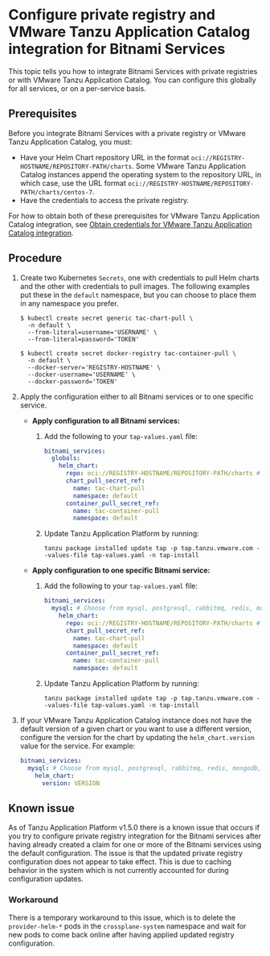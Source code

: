 # Configure private registry and VMware Tanzu Application Catalog integration for Bitnami Services

This topic tells you how to integrate Bitnami Services with private registries
or with VMware Tanzu Application Catalog.
You can configure this globally for all services, or on a per-service basis.

## <a id="prereqs"></a>Prerequisites

Before you integrate Bitnami Services with a private registry or VMware Tanzu Application Catalog, you must:

- Have your Helm Chart repository URL in the format `oci://REGISTRY-HOSTNAME/REPOSITORY-PATH/charts`.
  Some VMware Tanzu Application Catalog instances append the operating system to the repository URL,
  in which case, use the URL format `oci://REGISTRY-HOSTNAME/REPOSITORY-PATH/charts/centos-7`.
- Have the credentials to access the private registry.

For how to obtain both of these prerequisites for VMware Tanzu Application Catalog integration, see
[Obtain credentials for VMware Tanzu Application Catalog integration](./obtain-credentials-for-vac-integration.hbs.md).

## <a id="procedure"></a>Procedure

1. Create two Kubernetes `Secrets`, one with credentials to pull Helm charts and the other with
   credentials to pull images.
   The following examples put these in the `default` namespace, but you can choose to place them in any
   namespace you prefer.

    ```console
    $ kubectl create secret generic tac-chart-pull \
      -n default \
      --from-literal=username='USERNAME' \
      --from-literal=password='TOKEN'
    ```

    ```console
    $ kubectl create secret docker-registry tac-container-pull \
      -n default \
      --docker-server='REGISTRY-HOSTNAME' \
      --docker-username='USERNAME' \
      --docker-password='TOKEN'
    ```

1. Apply the configuration either to all Bitnami services or to one specific service.
    - **Apply configuration to all Bitnami services:**

        1. Add the following to your `tap-values.yaml` file:

            ```yaml
            bitnami_services:
              globals:
                helm_chart:
                  repo: oci://REGISTRY-HOSTNAME/REPOSITORY-PATH/charts # Update this value.
                  chart_pull_secret_ref:
                    name: tac-chart-pull
                    namespace: default
                  container_pull_secret_ref:
                    name: tac-container-pull
                    namespace: default
            ```

        2. Update Tanzu Application Platform by running:

            ```console
            tanzu package installed update tap -p tap.tanzu.vmware.com --values-file tap-values.yaml -n tap-install
            ```

    - **Apply configuration to one specific Bitnami service:**

        1. Add the following to your `tap-values.yaml` file:

            ```yaml
            bitnami_services:
              mysql: # Choose from mysql, postgresql, rabbitmq, redis, mongodb, and kafka.
                helm_chart:
                  repo: oci://REGISTRY-HOSTNAME/REPOSITORY-PATH/charts # Update this value.
                  chart_pull_secret_ref:
                    name: tac-chart-pull
                    namespace: default
                  container_pull_secret_ref:
                    name: tac-container-pull
                    namespace: default
            ```

        2. Update Tanzu Application Platform by running:

            ```console
            tanzu package installed update tap -p tap.tanzu.vmware.com --values-file tap-values.yaml -n tap-install
            ```

1. If your VMware Tanzu Application Catalog instance does not have the default
   version of a given chart or you want to use a different version, configure the
   version for the chart by updating the `helm_chart.version` value for the service.
   For example:

    ```yaml
    bitnami_services:
      mysql: # Choose from mysql, postgresql, rabbitmq, redis, mongodb, and kafka.
        helm_chart:
          version: VERSION
    ```

## Known issue

As of Tanzu Application Platform v1.5.0 there is a known issue that occurs if you try to configure
private registry integration for the Bitnami services after having already created a claim for one or
more of the Bitnami services using the default configuration.
The issue is that the updated private registry configuration does not appear to take effect.
This is due to caching behavior in the system which is not currently accounted for during configuration
updates.

### Workaround

There is a temporary workaround to this issue, which is to delete the `provider-helm-*` pods
in the `crossplane-system` namespace and wait for new pods to come back online after having applied
updated registry configuration.
